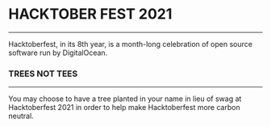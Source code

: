 <h1>HACKTOBER FEST 2021</h1>
<hr>
<p>Hacktoberfest, in its 8th year, is a month-long celebration of open source software run by DigitalOcean.</p>

<h3>TREES NOT TEES</h3>
<hr>
<p>You may choose to have a tree planted in your name in lieu of swag at Hacktoberfest 2021 in order to help make Hacktoberfest more carbon neutral.</p>
